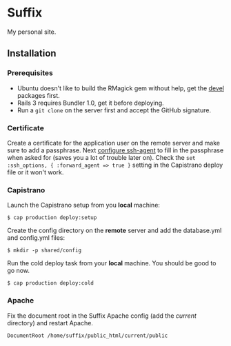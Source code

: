# Suffix

My personal site.

## Installation

### Prerequisites

* Ubuntu doesn't like to build the RMagick gem without help, get the [devel](http://snippets.dzone.com/posts/show/4140) packages first.
* Rails 3 requires Bundler 1.0, get it before deploying.
* Run a `git clone` on the server first and accept the GitHub signature.

### Certificate

Create a certificate for the application user on the remote server and make sure to add a passphrase. Next [configure ssh-agent](http://help.github.com/working-with-key-passphrases/) to fill in the passphrase when asked for (saves you a lot of trouble later on). Check the `set :ssh_options, { :forward_agent => true }` setting in the Capistrano deploy file or it won't work.

### Capistrano

Launch the Capistrano setup from you **local** machine:

    $ cap production deploy:setup

Create the config directory on the **remote** server and add the database.yml and config.yml files:

    $ mkdir -p shared/config

Run the cold deploy task from your **local** machine. You should be good to go now.

    $ cap production deploy:cold

### Apache

Fix the document root in the Suffix Apache config (add the *current* directory) and restart Apache.

    DocumentRoot /home/suffix/public_html/current/public
